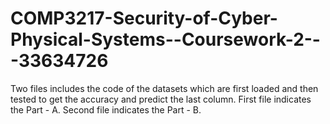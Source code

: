# COMP3217-Security-of-Cyber-Physical-Systems--Coursework-2---33634726
Two files includes the code of the datasets which are first loaded and then tested to get the accuracy and predict the last column.
First file indicates the Part - A.
Second file indicates the Part - B.
